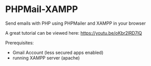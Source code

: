 # PHPMail-XAMPP
Send emails with PHP using PHPMailer and XAMPP in your browser

A great tutorial can be viewed here: https://youtu.be/oKbr2lRD7lQ

Prerequisites:
- Gmail Account (less secured apps enabled)
- running XAMPP server (apache)
